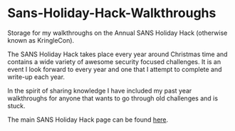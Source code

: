 # Sans-Holiday-Hack-Walkthroughs
Storage for my walkthroughs on the Annual SANS Holiday Hack (otherwise known as KringleCon).

The SANS Holiday Hack takes place every year around Christmas time and contains a wide variety of awesome security focused challenges. 
It is an event I look forward to every year and one that I attempt to complete and write-up each year. 

In the spirit of sharing knowledge I have included my past year walkthroughs for anyone that wants to go through old challenges and is stuck.

The main SANS Holiday Hack page can be found [here](https://www.sans.org/mlp/holiday-hack-challenge/).
